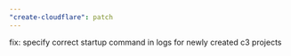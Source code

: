 ```yaml
---
"create-cloudflare": patch
---
```


fix: specify correct startup command in logs for newly created c3 projects
